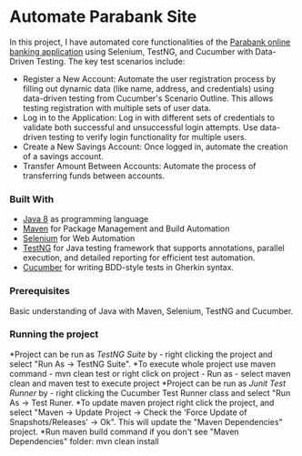 # Automate Parabank Site 
In this project, I have automated core functionalities of the [Parabank online banking application](https://parabank.parasoft.com/parabank/index.htm) using Selenium, TestNG, and Cucumber with Data-Driven Testing. The key test scenarios include:

* Register a New Account: Automate the user registration process by filling out dynamic data (like name, address, and credentials) using data-driven testing from Cucumber's Scenario Outline. This allows testing registration with multiple sets of user data.
* Log in to the Application: Log in with different sets of credentials to validate both successful and unsuccessful login attempts. Use data-driven testing to verify login functionality for multiple users.
* Create a New Savings Account: Once logged in, automate the creation of a savings account.
* Transfer Amount Between Accounts: Automate the process of transferring funds between accounts.

### Built With
* [Java 8](https://www.oracle.com/java/technologies/javase/javase-jdk8-downloads.html) as programming language
* [Maven](https://maven.apache.org/) for Package Management and Build Automation
* [Selenium](https://www.selenium.dev/) for Web Automation
* [TestNG](https://testng.org/) for Java testing framework that supports annotations, parallel execution, and detailed reporting for efficient test automation.
* [Cucumber](https://cucumber.io/docs/cucumber/) for writing BDD-style tests in Gherkin syntax.


### Prerequisites
  Basic understanding of Java with Maven, Selenium, TestNG and Cucumber.

### Running the project

*Project can be run as _TestNG Suite_ by - right clicking the project and select "Run As -> TestNG Suite".
*To execute whole project use maven command - mvn clean test or right click on project - Run as - select maven clean and maven test to execute project
*Project can be run as _Junit Test Runner_ by - right clicking the Cucumber Test Runner class and select "Run As -> Test Runer.
*To update maven project right click the project, and select "Maven -> Update Project -> Check the 'Force Update of Snapshots/Releases' -> Ok". This will update the "Maven Dependencies" project.
*Run maven build command if you don't see "Maven Dependencies" folder: mvn clean install
